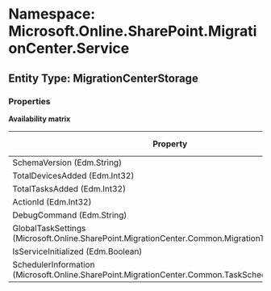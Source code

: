 # Namespace: Microsoft.Online.SharePoint.MigrationCenter.Service
## Entity Type: MigrationCenterStorage

### Properties

**Availability matrix**

Property | SPO | SP 2019 | SP 2016 | SP 2013
----------|-----|---------|---------|--------
SchemaVersion (Edm.String) | ✔ | ✖ | ✖ | ✖
TotalDevicesAdded (Edm.Int32) | ✔ | ✖ | ✖ | ✖
TotalTasksAdded (Edm.Int32) | ✔ | ✖ | ✖ | ✖
ActionId (Edm.Int32) | ✔ | ✖ | ✖ | ✖
DebugCommand (Edm.String) | ✔ | ✖ | ✖ | ✖
GlobalTaskSettings (Microsoft.Online.SharePoint.MigrationCenter.Common.MigrationTaskSettings) | ✔ | ✖ | ✖ | ✖
IsServiceInitialized (Edm.Boolean) | ✔ | ✖ | ✖ | ✖
SchedulerInformation (Microsoft.Online.SharePoint.MigrationCenter.Common.TaskSchedulerInformation) | ✔ | ✖ | ✖ | ✖

